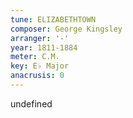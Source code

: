 ```yaml
---
tune: ELIZABETHTOWN
composer: George Kingsley
arranger: '-'
year: 1811-1884
meter: C.M.
key: E♭ Major
anacrusis: 0
---
```

undefined